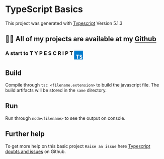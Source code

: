 # TypeScript Basics

This project was generated with [Typescript](https://www.typescriptlang.org/) Version 5.1.3

## 👨‍💻 All of my projects are available at my [Github](https://github.com/Harsh-bartariya?tab=repositories)
### A start to <b> T Y P E S C R I P T </b> <img align="middle" alt="typescript5" width="28px" src="https://raw.githubusercontent.com/github/explore/80688e429a7d4ef2fca1e82350fe8e3517d3494d/topics/typescript/typescript.png" />

## Build

Compile through `tsc <filename.extension>` to build the javascript file. The build artifacts will be stored in the `same` directory.

## Run

Run through `node<filename>` to see the output on console.

## Further help

To get more help on this basic project `Raise an issue` here [Typescript doubts and issues](https://github.com/Harsh-bartariya/Typescript-Basics-for-angular/issues) on Github.

